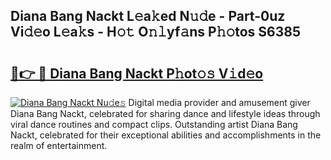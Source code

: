 ## Diana Bang Nackt L𝚎a𝚔ed N𝚞𝚍e - Part-0uz Vi𝚍𝚎o L𝚎a𝚔s - H𝚘𝚝 O𝚗𝚕yf𝚊ns P𝚑𝚘tos S6385

# <h2><a href="http://kf6pomw.oniu.top/?m=Diana+Bang+Nackt">🔗👉 🔴 Diana Bang Nackt P𝚑ot𝚘𝚜 V𝚒d𝚎o</a></h2>

[![Diana Bang Nackt Nu𝚍e𝚜](https://i.imgur.com/0qMVB7G.gif)](http://kf6pomw.oniu.top/?m=Diana+Bang+Nackt)
Digital media provider and amusement giver Diana Bang Nackt, celebrated for sharing dance and lifestyle ideas through viral dance routines and compact clips. Outstanding artist Diana Bang Nackt, celebrated for their exceptional abilities and accomplishments in the realm of entertainment.  
